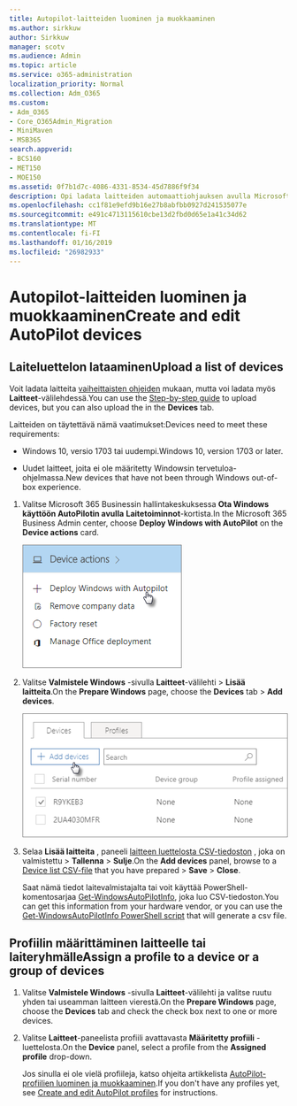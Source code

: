 ```yaml
---
title: Autopilot-laitteiden luominen ja muokkaaminen
ms.author: sirkkuw
author: Sirkkuw
manager: scotv
ms.audience: Admin
ms.topic: article
ms.service: o365-administration
localization_priority: Normal
ms.collection: Adm_O365
ms.custom:
- Adm_O365
- Core_O365Admin_Migration
- MiniMaven
- MSB365
search.appverid:
- BCS160
- MET150
- MOE150
ms.assetid: 0f7b1d7c-4086-4331-8534-45d7886f9f34
description: Opi ladata laitteiden automaattiohjauksen avulla Microsoft Business-365. Voit määrittää profiilin laitteen tai laitteiden ryhmä.
ms.openlocfilehash: cc1f81e9efd9b16e27b8abfbb0927d241535077e
ms.sourcegitcommit: e491c4713115610cbe13d2fbd0d65e1a41c34d62
ms.translationtype: MT
ms.contentlocale: fi-FI
ms.lasthandoff: 01/16/2019
ms.locfileid: "26982933"
---
```

# <a name="create-and-edit-autopilot-devices"></a><span data-ttu-id="c37da-104">Autopilot-laitteiden luominen ja muokkaaminen</span><span class="sxs-lookup"><span data-stu-id="c37da-104">Create and edit AutoPilot devices</span></span>

## <a name="upload-a-list-of-devices"></a><span data-ttu-id="c37da-105">Laiteluettelon lataaminen</span><span class="sxs-lookup"><span data-stu-id="c37da-105">Upload a list of devices</span></span>

<span data-ttu-id="c37da-106">Voit ladata laitteita [vaiheittaisten ohjeiden](add-autopilot-devices-and-profile.md) mukaan, mutta voi ladata myös **Laitteet**-välilehdessä.</span><span class="sxs-lookup"><span data-stu-id="c37da-106">You can use the [Step-by-step guide](add-autopilot-devices-and-profile.md) to upload devices, but you can also upload the in the **Devices** tab.</span></span> 
  
<span data-ttu-id="c37da-107">Laitteiden on täytettävä nämä vaatimukset:</span><span class="sxs-lookup"><span data-stu-id="c37da-107">Devices need to meet these requirements:</span></span>
  
- <span data-ttu-id="c37da-108">Windows 10, versio 1703 tai uudempi.</span><span class="sxs-lookup"><span data-stu-id="c37da-108">Windows 10, version 1703 or later.</span></span>
    
- <span data-ttu-id="c37da-109">Uudet laitteet, joita ei ole määritetty Windowsin tervetuloa-ohjelmassa.</span><span class="sxs-lookup"><span data-stu-id="c37da-109">New devices that have not been through Windows out-of-box experience.</span></span>
    
1. <span data-ttu-id="c37da-110">Valitse Microsoft 365 Businessin hallintakeskuksessa **Ota Windows käyttöön AutoPilotin avulla** **Laitetoiminnot**-kortista.</span><span class="sxs-lookup"><span data-stu-id="c37da-110">In the Microsoft 365 Business Admin center, choose **Deploy Windows with AutoPilot** on the **Device actions** card.</span></span> 
    
    ![On the Device actions card, choose Deploy Windows with Autopilot.](media/160d5c2a-11a8-48f9-a8aa-70f084b85448.png)
  
2. <span data-ttu-id="c37da-112">Valitse **Valmistele Windows** -sivulla **Laitteet**-välilehti \> **Lisää laitteita**.</span><span class="sxs-lookup"><span data-stu-id="c37da-112">On the **Prepare Windows** page, choose the **Devices** tab \> **Add devices**.</span></span>
    
    ![In the Devices tab, choose Add devices.](media/6ba81e22-c873-40ad-8a72-ce64d15ea6ba.png)
  
3. <span data-ttu-id="c37da-114">Selaa **Lisää laitteita** , paneeli [laitteen luettelosta CSV-tiedoston](https://support.office.com/article/932e3676-2491-49f0-9177-d893d2f5276e) , joka on valmistettu \> **Tallenna** \> **Sulje**.</span><span class="sxs-lookup"><span data-stu-id="c37da-114">On the **Add devices** panel, browse to a [Device list CSV-file](https://support.office.com/article/932e3676-2491-49f0-9177-d893d2f5276e) that you have prepared \> **Save** \> **Close**.</span></span>
    
    <span data-ttu-id="c37da-115">Saat nämä tiedot laitevalmistajalta tai voit käyttää PowerShell-komentosarjaa [Get-WindowsAutoPilotInfo](https://www.powershellgallery.com/packages/Get-WindowsAutoPilotInfo), joka luo CSV-tiedoston.</span><span class="sxs-lookup"><span data-stu-id="c37da-115">You can get this information from your hardware vendor, or you can use the [Get-WindowsAutoPilotInfo PowerShell script](https://www.powershellgallery.com/packages/Get-WindowsAutoPilotInfo) that will generate a csv file.</span></span> 
    
## <a name="assign-a-profile-to-a-device-or-a-group-of-devices"></a><span data-ttu-id="c37da-116">Profiilin määrittäminen laitteelle tai laiteryhmälle</span><span class="sxs-lookup"><span data-stu-id="c37da-116">Assign a profile to a device or a group of devices</span></span>

1. <span data-ttu-id="c37da-117">Valitse **Valmistele Windows** -sivulla **Laitteet**-välilehti ja valitse ruutu yhden tai useamman laitteen vierestä.</span><span class="sxs-lookup"><span data-stu-id="c37da-117">On the **Prepare Windows** page, choose the **Devices** tab and check the check box next to one or more devices.</span></span> 
    
2. <span data-ttu-id="c37da-118">Valitse **Laitteet**-paneelista profiili avattavasta **Määritetty profiili** -luettelosta.</span><span class="sxs-lookup"><span data-stu-id="c37da-118">On the **Device** panel, select a profile from the **Assigned profile** drop-down.</span></span> 
    
    <span data-ttu-id="c37da-119">Jos sinulla ei ole vielä profiileja, katso ohjeita artikkelista [AutoPilot-profiilien luominen ja muokkaaminen](create-and-edit-autopilot-profiles.md).</span><span class="sxs-lookup"><span data-stu-id="c37da-119">If you don't have any profiles yet, see [Create and edit AutoPilot profiles](create-and-edit-autopilot-profiles.md) for instructions.</span></span> 
    
